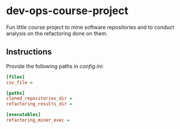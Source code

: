 # dev-ops-course-project

Fun little course project to mine software repositories and to conduct analysis on the refactoring done on them.

## Instructions

Provide the following paths in _config.ini_:

```ini
[files]
csv_file =

[paths]
cloned_repositories_dir =
refactoring_results_dir =

[executables]
refactoring_miner_exec =
```
